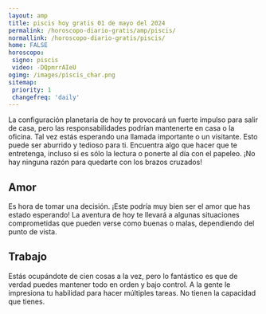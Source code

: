 ```yaml
---
layout: amp
title: piscis hoy gratis 01 de mayo del 2024 
permalink: /horoscopo-diario-gratis/amp/piscis/
normallink: /horoscopo-diario-gratis/piscis/
home: FALSE
horoscopo:
 signo: piscis
 video: -DQpmrrAIeU
ogimg: /images/piscis_char.png
sitemap:
 priority: 1
 changefreq: 'daily'
---
```



La configuración planetaria de hoy te provocará un fuerte impulso para salir de casa, pero las responsabilidades podrían mantenerte en casa o la oficina. Tal vez estás esperando una llamada importante o un visitante. Esto puede ser aburrido y tedioso para ti. Encuentra algo que hacer que te entretenga, incluso si es sólo la lectura o ponerte al día con el papeleo. ¡No hay ninguna razón para quedarte con los brazos cruzados!

## Amor

Es hora de tomar una decisión. ¡Este podría muy bien ser el amor que has estado esperando! La aventura de hoy te llevará a algunas situaciones comprometidas que pueden verse como buenas o malas, dependiendo del punto de vista.

## Trabajo

Estás ocupándote de cien cosas a la vez, pero lo fantástico es que de verdad puedes mantener todo en orden y bajo control. A la gente le impresiona tu habilidad para hacer múltiples tareas. No tienen la capacidad que tienes.